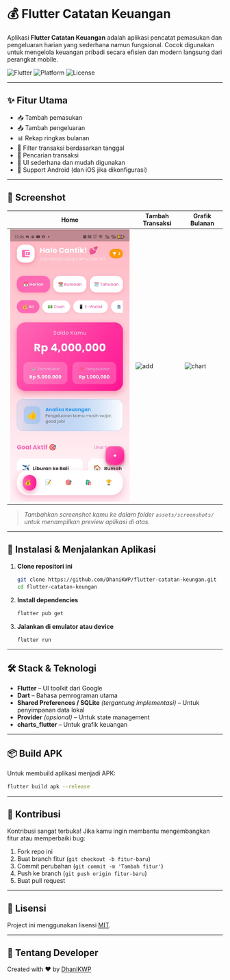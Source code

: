 
# 💰 Flutter Catatan Keuangan

Aplikasi **Flutter Catatan Keuangan** adalah aplikasi pencatat pemasukan dan pengeluaran harian yang sederhana namun fungsional. Cocok digunakan untuk mengelola keuangan pribadi secara efisien dan modern langsung dari perangkat mobile.

![Flutter](https://img.shields.io/badge/Flutter-3.x-blue?logo=flutter)
![Platform](https://img.shields.io/badge/Platform-Android%20%7C%20iOS-green)
![License](https://img.shields.io/github/license/DhaniKWP/flutter-catatan-keungan)

---

## ✨ Fitur Utama

- 📥 Tambah pemasukan
- 📤 Tambah pengeluaran
- 📊 Rekap ringkas bulanan
- 📅 Filter transaksi berdasarkan tanggal
- 🔎 Pencarian transaksi
- 🎨 UI sederhana dan mudah digunakan
- 📱 Support Android (dan iOS jika dikonfigurasi)

---

## 📸 Screenshot

| Home | Tambah Transaksi | Grafik Bulanan |
|------|------------------|----------------|
| ![home](assets/screenshots/home.jpg) | ![add](assets/screenshots/add.png) | ![chart](assets/screenshots/chart.png) |

> *Tambahkan screenshot kamu ke dalam folder `assets/screenshots/` untuk menampilkan preview aplikasi di atas.*

---

## 🚀 Instalasi & Menjalankan Aplikasi

1. **Clone repositori ini**
   ```bash
   git clone https://github.com/DhaniKWP/flutter-catatan-keungan.git
   cd flutter-catatan-keungan
   ```

2. **Install dependencies**
   ```bash
   flutter pub get
   ```

3. **Jalankan di emulator atau device**
   ```bash
   flutter run
   ```

---

## 🛠️ Stack & Teknologi

- **Flutter** – UI toolkit dari Google
- **Dart** – Bahasa pemrograman utama
- **Shared Preferences / SQLite** *(tergantung implementasi)* – Untuk penyimpanan data lokal
- **Provider** *(opsional)* – Untuk state management
- **charts_flutter** – Untuk grafik keuangan

---

## 📦 Build APK

Untuk membuild aplikasi menjadi APK:
```bash
flutter build apk --release
```

---

## 🤝 Kontribusi

Kontribusi sangat terbuka! Jika kamu ingin membantu mengembangkan fitur atau memperbaiki bug:

1. Fork repo ini
2. Buat branch fitur (`git checkout -b fitur-baru`)
3. Commit perubahan (`git commit -m 'Tambah fitur'`)
4. Push ke branch (`git push origin fitur-baru`)
5. Buat pull request

---

## 📄 Lisensi

Project ini menggunakan lisensi [MIT](LICENSE).

---

## 🙋 Tentang Developer

Created with ❤️ by [DhaniKWP](https://github.com/DhaniKWP)
